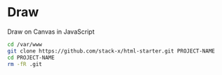 # Draw
Draw on Canvas in JavaScript



```sh
cd /var/www
git clone https://github.com/stack-x/html-starter.git PROJECT-NAME
cd PROJECT-NAME
rm -fR .git
```
